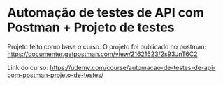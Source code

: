 # Automação de testes de API com Postman + Projeto de testes

Projeto feito como base o curso.
O projeto foi publicado no postman: https://documenter.getpostman.com/view/21621623/2s93JnT6C2

Link do curso: https://udemy.com/course/automacao-de-testes-de-api-com-postman-projeto-de-testes/

